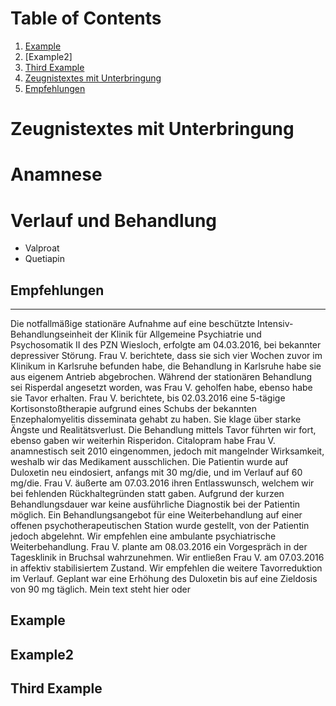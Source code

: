 # Table of Contents
1. [Example](#example)
2. [Example2]
3. [Third Example](#third-example)
4. [Zeugnistextes mit Unterbringung](#zeugnistext)
5. [Empfehlungen](#example2)




# Zeugnistextes mit Unterbringung

# Anamnese
# Verlauf und Behandlung
  - Valproat
  - Quetiapin

## Empfehlungen


---
Die notfallmäßige stationäre Aufnahme auf eine beschützte Intensiv-Behandlungseinheit der Klinik für Allgemeine Psychiatrie und Psychosomatik II des PZN Wiesloch, erfolgte am 04.03.2016, bei bekannter depressiver Störung.
Frau V. berichtete, dass sie sich vier Wochen zuvor im Klinikum in Karlsruhe befunden habe, die Behandlung in Karlsruhe habe sie aus eigenem Antrieb abgebrochen. Während der stationären Behandlung sei Risperdal angesetzt worden, was Frau V. geholfen habe, ebenso habe sie Tavor erhalten. Frau V. berichtete, bis 02.03.2016 eine 5-tägige Kortisonstoßtherapie aufgrund eines Schubs der bekannten Enzephalomyelitis disseminata gehabt zu haben. Sie klage über starke Ängste und Realitätsverlust. Die Behandlung mittels Tavor führten wir fort, ebenso gaben wir weiterhin Risperidon. Citalopram habe Frau V. anamnestisch seit 2010 eingenommen, jedoch mit mangelnder Wirksamkeit, weshalb wir das Medikament ausschlichen. Die Patientin wurde auf Duloxetin neu eindosiert, anfangs mit 30 mg/die, und im Verlauf auf 60 mg/die. Frau V. äußerte am 07.03.2016 ihren Entlasswunsch, welchem wir bei fehlenden Rückhaltegründen statt gaben. Aufgrund der kurzen Behandlungsdauer war keine ausführliche Diagnostik bei der Patientin möglich. Ein Behandlungsangebot für eine Weiterbehandlung auf einer offenen psychotherapeutischen Station wurde gestellt, von der Patientin jedoch abgelehnt. Wir empfehlen eine ambulante psychiatrische Weiterbehandlung. Frau V. plante am 08.03.2016 ein Vorgespräch in der Tagesklinik in Bruchsal wahrzunehmen. Wir entließen Frau V. am 07.03.2016 in affektiv stabilisiertem Zustand. Wir empfehlen die weitere Tavorreduktion im Verlauf. Geplant war eine Erhöhung des Duloxetin bis auf eine Zieldosis von 90 mg täglich.
Mein text steht hier oder
## Example
## Example2
## Third Example

